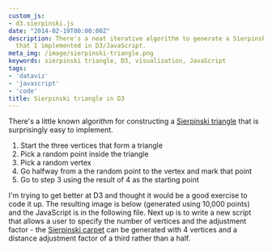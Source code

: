 ```yaml
---
custom_js:
- d3.sierpinski.js
date: "2014-02-19T00:00:00Z"
description: There's a neat iterative algorithm to generate a Sierpinski triangle
  that I implemented in D3/JavaScript.
meta_img: /image/sierpinski-triangle.png
keywords: sierpinski triangle, D3, visualization, JavaScript
tags:
- 'dataviz'
- 'javascript'
- 'code'
title: Sierpinski triangle in D3
---
```

There's a little known algorithm for constructing a <a href="https://en.wikipedia.org/wiki/Sierpinski_triangle" target="_blank">Sierpinski triangle</a> that is surprisingly easy to implement.

1. Start the three vertices that form a triangle
2. Pick a random point inside the triangle
3. Pick a random vertex
4. Go halfway from a the random point to the vertex and mark that point
5. Go to step 3 using the result of 4 as the starting point

I'm trying to get better at D3 and thought it would be a good exercise to code it up. The resulting image is below (generated using 10,000 points) and the JavaScript is in the following file. Next up is to write a new script that allows a user to specify the number of vertices and the adjustment factor - the <a href="https://en.wikipedia.org/wiki/Sierpinski_carpet" target="_blank">Sierpinski carpet</a> can be generated with 4 vertices and a distance adjustment factor of a third rather than a half.

<!--
TODO: FIx this

<div id="canvas-triangle">
</div>

{% include D3 %}

{% include custom_js %}
-->
